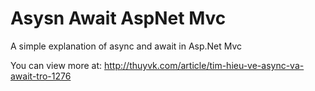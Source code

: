 # Asysn Await AspNet Mvc
A simple explanation of async and await in Asp.Net Mvc

You can view more at: http://thuyvk.com/article/tim-hieu-ve-async-va-await-tro-1276
